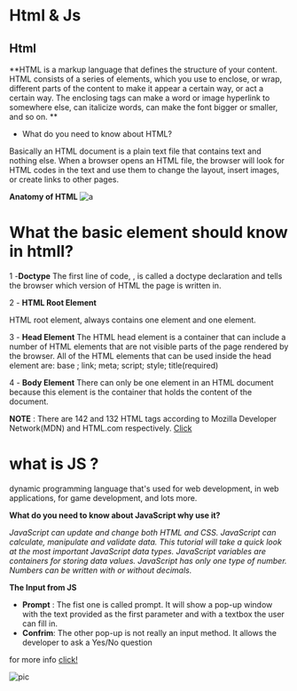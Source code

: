 # Html & Js

## Html

**HTML is a markup language that defines the structure of your content. HTML consists of a series of elements, which you use to enclose, or wrap, different parts of the content to make it appear a certain way, or act a certain way. The enclosing tags can make a word or image hyperlink to somewhere else, can italicize words, can make the font bigger or smaller, and so on. **

- What do you need to know about HTML?

Basically an HTML document is a plain text file that contains text and nothing else. When a browser opens an HTML file, the browser will look for HTML codes in the text and use them to change the layout, insert images, or create links to other pages.

**Anatomy of HTML** 
![a](https://slideplayer.com/slide/13664944/84/images/14/Anatomy+of+an+HTML+document.jpg)

# What the basic element should know in htmll?
 1 -**Doctype**
The first line of code, <!DOCTYPE html>, is called a doctype declaration and tells the browser which version of HTML the page is written in.

2 - **HTML Root Element**

 HTML root element, always contains one <head> element and one <body> element.

3 - **Head Element**
The HTML head element is a container that can include a number of HTML elements that are not visible parts of the page rendered by the browser. 
All of the HTML elements that can be used inside the head element are:
base ;
link;
meta;
script;
style;
title(required)


4 - **Body Element**
There can only be one <body> element in an HTML document because this element is the container that holds the content of the document.
 
 
 **NOTE** : 
There are 142 and 132 HTML tags according to Mozilla Developer Network(MDN) and HTML.com respectively.
[Click](https://wtf.tw/ref/duckett.pdf)




# what is JS ?
 dynamic programming language that's used for web development, in web applications, for game development, and lots more.

  **What do you need to know about JavaScript why use it?**

*JavaScript can update and change both HTML and CSS. JavaScript can calculate, manipulate and validate data. This tutorial will take a quick look at the most important JavaScript data types. JavaScript variables are containers for storing data values. JavaScript has only one type of number. Numbers can be written with or without decimals.*

**The Input from JS**
 - **Prompt** : The fist one is called prompt. It will show a pop-up window with the text provided as the first parameter and with a textbox the user can fill in.
 - **Confrim**: The other pop-up is not really an input method. It allows the developer to ask a Yes/No question

 for more info [click!](https://code-maven.com/input-output-in-plain-javascript) 

 ![pic](https://blog.jscrambler.com/content/images/2021/02/jscrambler-blog-javascript-code-example.png)

 